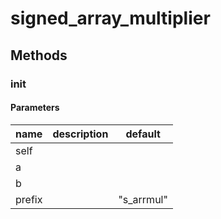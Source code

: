 # signed_array_multiplier




## Methods


### __init__




#### Parameters
name | description | default
--- | --- | ---
self |  | 
a |  | 
b |  | 
prefix |  | "s_arrmul"




